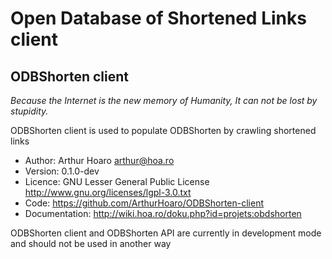 Open Database of Shortened Links client 
=============
ODBShorten client
-------------
*Because the Internet is the new memory of Humanity,
It can not be lost by stupidity.*

ODBShorten client is used to populate ODBShorten 
by crawling shortened links

* Author: Arthur Hoaro <arthur@hoa.ro> <website>
* Version: 0.1.0-dev
* Licence: GNU Lesser General Public License <http://www.gnu.org/licenses/lgpl-3.0.txt>
* Code: https://github.com/ArthurHoaro/ODBShorten-client
* Documentation: http://wiki.hoa.ro/doku.php?id=projets:obdshorten

ODBShorten client and ODBShorten API are currently
in development mode and should not be used in another way
